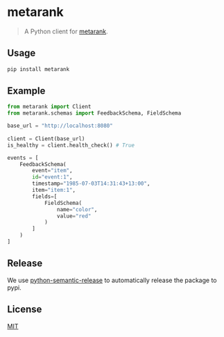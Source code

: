 # metarank

> A Python client for [metarank](https://www.metarank.ai/).

## Usage

```bash
pip install metarank
```

## Example

```python
from metarank import Client
from metarank.schemas import FeedbackSchema, FieldSchema

base_url = "http://localhost:8080"
    
client = Client(base_url)
is_healthy = client.health_check() # True

events = [
    FeedbackSchema(
        event="item",
        id="event:1",
        timestamp="1985-07-03T14:31:43+13:00",
        item="item:1",
        fields=[
            FieldSchema(
                name="color",
                value="red"
            )
        ]
    )
]
```

## Release

We use [python-semantic-release](https://python-semantic-release.readthedocs.io/en/latest/)
to automatically release the package to pypi.

## License

[MIT](./LICENSE)
